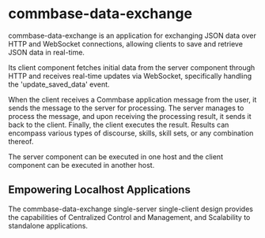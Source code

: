 # commbase-data-exchange

commbase-data-exchange is an application for exchanging JSON data over HTTP and WebSocket connections, allowing clients to save and retrieve JSON data in real-time.

Its client component fetches initial data from the server component through HTTP and receives real-time updates via WebSocket, specifically handling the 'update_saved_data' event.

When the client receives a Commbase application message from the user, it sends the message to the server for processing. The server manages to process the message, and upon receiving the processing result, it sends it back to the client. Finally, the client executes the result. Results can encompass various types of discourse, skills, skill sets, or any combination thereof.

The server component can be executed in one host and the client component can be executed in another host.

## Empowering Localhost Applications

The commbase-data-exchange single-server single-client design provides the capabilities of Centralized Control and Management, and Scalability to standalone applications.
